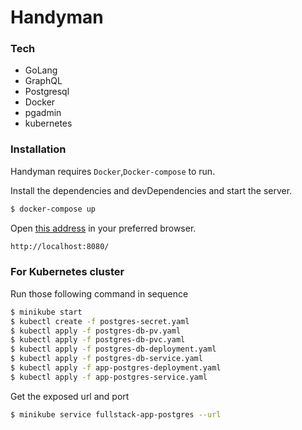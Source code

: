 # Handyman

### Tech
* GoLang
* GraphQL
* Postgresql
* Docker
* pgadmin
* kubernetes

### Installation

Handyman requires `Docker`,`Docker-compose` to run.

Install the dependencies and devDependencies and start the server.

```sh
$ docker-compose up
```

Open [this address](http://localhost:8080/) in your preferred browser.
```sh
http://localhost:8080/
```

### For Kubernetes cluster
Run those following command in sequence
```sh
$ minikube start
$ kubectl create -f postgres-secret.yaml
$ kubectl apply -f postgres-db-pv.yaml
$ kubectl apply -f postgres-db-pvc.yaml
$ kubectl apply -f postgres-db-deployment.yaml
$ kubectl apply -f postgres-db-service.yaml
$ kubectl apply -f app-postgres-deployment.yaml
$ kubectl apply -f app-postgres-service.yaml
```

Get the exposed url and port

```sh 
$ minikube service fullstack-app-postgres --url
```
